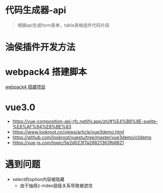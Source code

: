 # 代码生成器-api

> 根据api生成form表单，table表格组件代码片段



# 油侯插件开发方法


# webpack4 搭建脚本
[webpack4 搭建项目](https://segmentfault.com/a/1190000019976496)

# vue3.0
* https://vue-composition-api-rfc.netlify.app/zh/#%E4%B8%8E-svelte-%E6%AF%94%E8%BE%83
* https://www.lookroot.cn/views/article/vue3demo.html
* https://github.com/lookroot/vuestu/tree/master/vue3demo/clidemo
* https://vue-js.com/topic/5e2d023f7a28821363fb6821


# 遇到问题

* select的option内容被隐藏
    * 由于抽屉z-index层级关系导致被遮住
